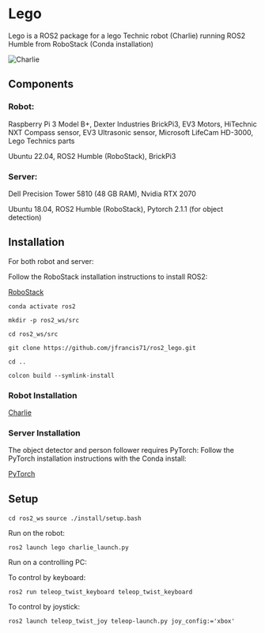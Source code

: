 # Lego
Lego is a ROS2 package for a lego Technic robot (Charlie) running ROS2 Humble from RoboStack (Conda installation)

![Charlie](https://drive.google.com/uc?id=1GdqDXQZsIsTLFUqVw2gdJ1S9lr9-x4DP&export=download)

## Components

### Robot:

Raspberry Pi 3 Model B+, Dexter Industries BrickPi3, EV3 Motors, HiTechnic NXT Compass sensor, EV3 Ultrasonic sensor, Microsoft LifeCam HD-3000, Lego Technics parts

Ubuntu 22.04, ROS2 Humble (RoboStack), BrickPi3

### Server:

Dell Precision Tower 5810 (48 GB RAM), Nvidia RTX 2070

Ubuntu 18.04, ROS2 Humble (RoboStack), Pytorch 2.1.1 (for object detection)

## Installation

For both robot and server:

Follow the RoboStack installation instructions to install ROS2:

[RoboStack](https://robostack.github.io/GettingStarted.html)

```conda activate ros2```

```mkdir -p ros2_ws/src```

```cd ros2_ws/src```

```git clone https://github.com/jfrancis71/ros2_lego.git```

```cd ..```

```colcon build --symlink-install```



### Robot Installation

[Charlie](Charlie.md)

### Server Installation

The object detector and person follower requires PyTorch:
Follow the PyTorch installation instructions with the Conda install:

[PyTorch](https://pytorch.org/get-started/locally/)



## Setup

```cd ros2_ws```
```source ./install/setup.bash```

Run on the robot:

```ros2 launch lego charlie_launch.py```


Run on a controlling PC:

To control by keyboard:

```ros2 run teleop_twist_keyboard teleop_twist_keyboard```

To control by joystick:

```ros2 launch teleop_twist_joy teleop-launch.py joy_config:='xbox'```

